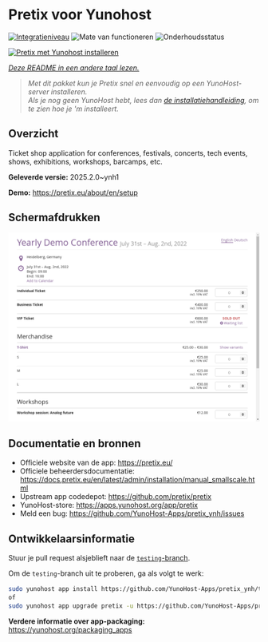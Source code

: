 <!--
NB: Deze README is automatisch gegenereerd door <https://github.com/YunoHost/apps/tree/master/tools/readme_generator>
Hij mag NIET handmatig aangepast worden.
-->

# Pretix voor Yunohost

[![Integratieniveau](https://apps.yunohost.org/badge/integration/pretix)](https://ci-apps.yunohost.org/ci/apps/pretix/)
![Mate van functioneren](https://apps.yunohost.org/badge/state/pretix)
![Onderhoudsstatus](https://apps.yunohost.org/badge/maintained/pretix)

[![Pretix met Yunohost installeren](https://install-app.yunohost.org/install-with-yunohost.svg)](https://install-app.yunohost.org/?app=pretix)

*[Deze README in een andere taal lezen.](./ALL_README.md)*

> *Met dit pakket kun je Pretix snel en eenvoudig op een YunoHost-server installeren.*  
> *Als je nog geen YunoHost hebt, lees dan [de installatiehandleiding](https://yunohost.org/install), om te zien hoe je 'm installeert.*

## Overzicht

Ticket shop application for conferences, festivals, concerts, tech events, shows, exhibitions, workshops, barcamps, etc.

**Geleverde versie:** 2025.2.0~ynh1

**Demo:** <https://pretix.eu/about/en/setup>

## Schermafdrukken

![Schermafdrukken van Pretix](./doc/screenshots/screenshot.png)

## Documentatie en bronnen

- Officiele website van de app: <https://pretix.eu/>
- Officiele beheerdersdocumentatie: <https://docs.pretix.eu/en/latest/admin/installation/manual_smallscale.html>
- Upstream app codedepot: <https://github.com/pretix/pretix>
- YunoHost-store: <https://apps.yunohost.org/app/pretix>
- Meld een bug: <https://github.com/YunoHost-Apps/pretix_ynh/issues>

## Ontwikkelaarsinformatie

Stuur je pull request alsjeblieft naar de [`testing`-branch](https://github.com/YunoHost-Apps/pretix_ynh/tree/testing).

Om de `testing`-branch uit te proberen, ga als volgt te werk:

```bash
sudo yunohost app install https://github.com/YunoHost-Apps/pretix_ynh/tree/testing --debug
of
sudo yunohost app upgrade pretix -u https://github.com/YunoHost-Apps/pretix_ynh/tree/testing --debug
```

**Verdere informatie over app-packaging:** <https://yunohost.org/packaging_apps>
